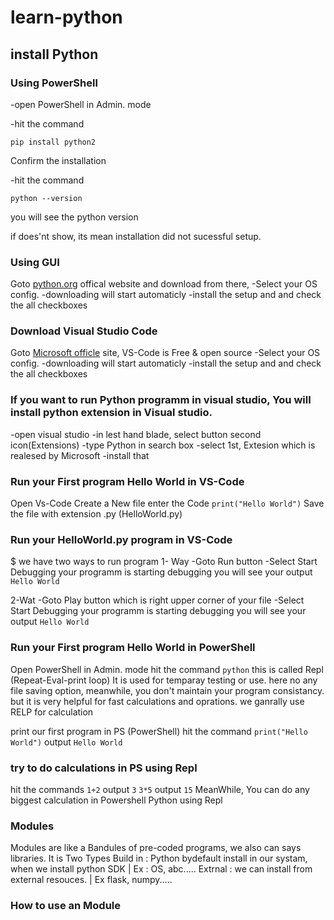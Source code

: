 # learn-python



## install Python 
### Using PowerShell
-open PowerShell in Admin. mode

-hit the command

``` pip install python2 ```

Confirm the installation

-hit the command 

``` python --version ```

you will see the python version

if does'nt show, its mean installation did not sucessful setup.

### Using GUI
Goto [python.org](https://www.python.org/downloads/) offical website and download from there,
-Select your OS config.
-downloading will start automaticly
-install the setup and and check the all checkboxes

### Download Visual Studio Code
Goto [Microsoft officle](https://code.visualstudio.com/) site, VS-Code is Free & open source
-Select your OS config.
-downloading will start automaticly
-install the setup and and check the all checkboxes

### If you want to run Python programm in visual studio, You will install python extension in Visual studio.
-open visual studio
-in lest hand blade, select button second icon(Extensions)
-type Python in search box
-select 1st, Extesion which is realesed by Microsoft
-install that

### Run your First program Hello World in VS-Code
Open Vs-Code
Create a New file
enter the Code
``` print("Hello World") ```
Save the file with extension .py (HelloWorld.py)

### Run your HelloWorld.py program in VS-Code

$ we have two ways to run program
1- Way
-Goto Run button
-Select Start Debugging
your programm is starting debugging
you will see your output 
``` Hello World ```

2-Wat
-Goto Play button which is right upper corner of your file
-Select Start Debugging
your programm is starting debugging
you will see your output 
``` Hello World ```

### Run your First program Hello World in PowerShell
Open PowerShell in Admin. mode
hit the command 
``` python ```
this is called Repl (Repeat-Eval-print loop)
It is used for temparay testing or use.
here no any file saving option,
meanwhile, you don't maintain your program consistancy. but it is very helpful for fast calculations and oprations.
we ganrally use RELP for calculation 

print our first program in PS (PowerShell)
hit the command 
``` print("Hello World") ```
output 
``` Hello World ```
### try to do calculations in PS using Repl
hit the commands
``` 1+2 ```
output 
``` 3 ```
``` 3*5 ```
output 
``` 15 ```
MeanWhile, You can do any biggest calculation in Powershell Python using Repl

### Modules
Modules are like a Bandules of pre-coded programs, we also can says libraries.
It is Two Types
Build in : Python bydefault install in our systam, when we install python SDK | Ex : OS, abc.....
Extrnal  : we can install from external resouces. | Ex flask, numpy..... 

### How to use an Module
